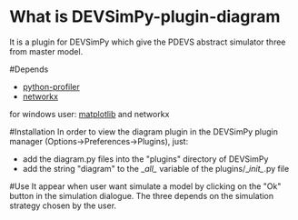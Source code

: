 # What is DEVSimPy-plugin-diagram
It is a plugin for DEVSimPy which give the PDEVS abstract simulator three from master model.

#Depends
* [python-profiler](https://pypi.python.org/pypi/psutil)
* [networkx](https://networkx.github.io/)

for windows user: [matplotlib](http://sourceforge.net/projects/matplotlib/files/) and networkx

#Installation
In order to view the diagram plugin in the DEVSimPy plugin manager (Options->Preferences->Plugins), just:
* add the diagram.py  files into the "plugins" directory of DEVSimPy 
* add the string "diagram" to the \__all\__ variable of the plugins/\__init\__.py file 

#Use
It appear when user want simulate a model by clicking on the "Ok" button in the simulation dialogue. The three depends on the simulation strategy chosen by the user. 

